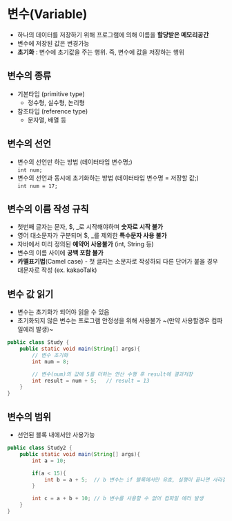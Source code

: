 변수(Variable)
====   

- 하나의 데이터를 저장하기 위해 프로그램에 의해 이름을 **할당받은 메모리공간**   
- 변수에 저장된 값은 변경가능   
- **초기화** : 변수에 초기값을 주는 행위. 즉, 변수에 값을 저장하는 행위   

## 변수의 종류  

- 기본타입 (primitive type)
    + 정수형, 실수형, 논리형
- 참조타입 (reference type)
    + 문자열, 배열 등

## 변수의 선언   

- 변수의 선언만 하는 방법 (데이터타입 변수명;)   
     ```int num;```
- 변수의 선언과 동시에 초기화하는 방법 (데이터타입 변수명 = 저장할 값;)   
     ```int num = 17;```

## 변수의 이름 작성 규칙   

- 첫번째 글자는 문자, $, _로 시작해야하며 **숫자로 시작 불가**
- 영어 대소문자가 구분되며 $, _를 제외한 **특수문자 사용 불가**
- 자바에서 미리 정의된 **예약어 사용불가** (int, String 등)
- 변수의 이름 사이에 **공백 포함 불가**
- **카멜표기법**(Camel case) - 첫 글자는 소문자로 작성하되 다른 단어가 붙을 경우 대문자로 작성 (ex. kakaoTalk)

## 변수 값 읽기   

- 변수는 초기화가 되어야 읽을 수 있음
- 초기화되지 않은 변수는 프로그램 안정성을 위해 사용불가 ~(만약 사용할경우 컴파일에러 발생)~

```java
public class Study {
    public static void main(String[] args){
        // 변수 초기화
        int num = 8;

        // 변수(num)의 값에 5를 더하는 연산 수행 후 result에 결과저장
        int result = num + 5;   // result = 13
    }
}
```

## 변수의 범위

- 선언된 블록 내에서만 사용가능
```java
public class Study2 {
    public static void main(String[] args){
        int a = 10;

        if(a < 15){
            int b = a + 5;  // b 변수는 if 블록에서만 유효, 실행이 끝나면 사라짐
        }

        int c = a + b + 10; // b 변수를 사용할 수 없어 컴파일 에러 발생 
    }
}
```